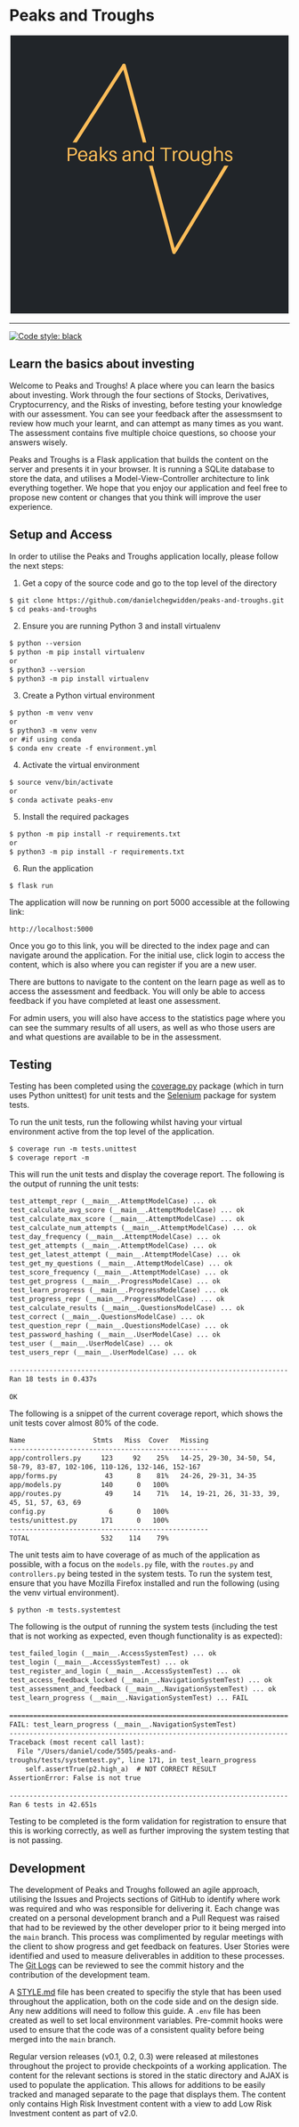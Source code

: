 # Peaks and Troughs

<p align="center">
    <img src="./app/static/images/logo.png" alt="Logo"/>
</p>
<hr>

[![Code style: black](https://img.shields.io/badge/code%20style-black-000000.svg)](https://github.com/psf/black)
<!-- ![last commit](https://img.shields.io/github/last-commit/danielchegwidden/peaks-and-troughs/main?style=plastic) -->
<!-- ![repo size](https://img.shields.io/github/repo-size/danielchegwidden/peaks-and-troughs?style=plastic) -->

## Learn the basics about investing
Welcome to Peaks and Troughs! A place where you can learn the basics about investing. Work through the four sections of Stocks, Derivatives, Cryptocurrency, and the Risks of investing, before testing your knowledge with our assessment. You can see your feedback after the assessmsent to review how much your learnt, and can attempt as many times as you want. The assessment contains five multiple choice questions, so choose your answers wisely.

Peaks and Troughs is a Flask application that builds the content on the server and presents it in your browser. It is running a SQLite database to store the data, and utilises a Model-View-Controller architecture to link everything together. We hope that you enjoy our application and feel free to propose new content or changes that you think will improve the user experience.

## Setup and Access
In order to utilise the Peaks and Troughs application locally, please follow the next steps:

1. Get a copy of the source code and go to the top level of the directory
```
$ git clone https://github.com/danielchegwidden/peaks-and-troughs.git
$ cd peaks-and-troughs
```
2. Ensure you are running Python 3 and install virtualenv
```
$ python --version
$ python -m pip install virtualenv
or
$ python3 --version
$ python3 -m pip install virtualenv
```
3. Create a Python virtual environment
```
$ python -m venv venv
or
$ python3 -m venv venv
or #if using conda
$ conda env create -f environment.yml
```
4. Activate the virtual environment
```
$ source venv/bin/activate
or
$ conda activate peaks-env
```
5. Install the required packages
```
$ python -m pip install -r requirements.txt
or
$ python3 -m pip install -r requirements.txt
```
6. Run the application
```
$ flask run
```
The application will now be running on port 5000 accessible at the following link:
```
http://localhost:5000
```
Once you go to this link, you will be directed to the index page and can navigate around the application. For the initial use, click login to access the content, which is also where you can register if you are a new user.

There are buttons to navigate to the content on the learn page as well as to access the assessment and feedback. You will only be able to access feedback if you have completed at least one assessment.

For admin users, you will also have access to the statistics page where you can see the summary results of all users, as well as who those users are and what questions are available to be in the assessment.

## Testing
Testing has been completed using the [coverage.py](https://coverage.readthedocs.io/en/coverage-5.5/) package (which in turn uses Python unittest) for unit tests and the [Selenium](https://www.selenium.dev) package for system tests.

To run the unit tests, run the following whilst having your virtual environment active from the top level of the application.
```
$ coverage run -m tests.unittest
$ coverage report -m
```
This will run the unit tests and display the coverage report. The following is the output of running the unit tests:
```
test_attempt_repr (__main__.AttemptModelCase) ... ok
test_calculate_avg_score (__main__.AttemptModelCase) ... ok
test_calculate_max_score (__main__.AttemptModelCase) ... ok
test_calculate_num_attempts (__main__.AttemptModelCase) ... ok
test_day_frequency (__main__.AttemptModelCase) ... ok
test_get_attempts (__main__.AttemptModelCase) ... ok
test_get_latest_attempt (__main__.AttemptModelCase) ... ok
test_get_my_questions (__main__.AttemptModelCase) ... ok
test_score_frequency (__main__.AttemptModelCase) ... ok
test_get_progress (__main__.ProgressModelCase) ... ok
test_learn_progress (__main__.ProgressModelCase) ... ok
test_progress_repr (__main__.ProgressModelCase) ... ok
test_calculate_results (__main__.QuestionsModelCase) ... ok
test_correct (__main__.QuestionsModelCase) ... ok
test_question_repr (__main__.QuestionsModelCase) ... ok
test_password_hashing (__main__.UserModelCase) ... ok
test_user (__main__.UserModelCase) ... ok
test_users_repr (__main__.UserModelCase) ... ok

----------------------------------------------------------------------
Ran 18 tests in 0.437s

OK
```
The following is a snippet of the current coverage report, which shows the unit tests cover almost 80% of the code.
```
Name                 Stmts   Miss  Cover   Missing
--------------------------------------------------
app/controllers.py     123     92    25%   14-25, 29-30, 34-50, 54, 58-79, 83-87, 102-106, 110-126, 132-146, 152-167
app/forms.py            43      8    81%   24-26, 29-31, 34-35
app/models.py          140      0   100%
app/routes.py           49     14    71%   14, 19-21, 26, 31-33, 39, 45, 51, 57, 63, 69
config.py                6      0   100%
tests/unittest.py      171      0   100%
--------------------------------------------------
TOTAL                  532    114    79%
```
The unit tests aim to have coverage of as much of the application as possible, with a focus on the ```models.py``` file, with the ```routes.py``` and ```controllers.py``` being tested in the system tests. To run the system test, ensure that you have Mozilla Firefox installed and run the following (using the venv virtual environment).
```
$ python -m tests.systemtest
```
The following is  the output of running the system tests (including the test that is not working as expected, even though functionality is as expected):
```
test_failed_login (__main__.AccessSystemTest) ... ok
test_login (__main__.AccessSystemTest) ... ok
test_register_and_login (__main__.AccessSystemTest) ... ok
test_access_feedback_locked (__main__.NavigationSystemTest) ... ok
test_assessment_and_feedback (__main__.NavigationSystemTest) ... ok
test_learn_progress (__main__.NavigationSystemTest) ... FAIL

======================================================================
FAIL: test_learn_progress (__main__.NavigationSystemTest)
----------------------------------------------------------------------
Traceback (most recent call last):
  File "/Users/daniel/code/5505/peaks-and-troughs/tests/systemtest.py", line 171, in test_learn_progress
    self.assertTrue(p2.high_a)  # NOT CORRECT RESULT
AssertionError: False is not true

----------------------------------------------------------------------
Ran 6 tests in 42.651s
```
Testing to be completed is the form validation for registration to ensure that this is working correctly, as well as further improving the system testing that is not passing.

## Development
The development of Peaks and Troughs followed an agile approach, utilising the Issues and Projects sections of GitHub to identify where work was required and who was responsible for delivering it. Each change was created on a personal development branch and a Pull Request was raised that had to be reviewed by the other developer prior to it being merged into the ```main``` branch. This process was complimented by regular meetings with the client to show progress and get feedback on features. User Stories were identified and used to measure deliverables in addition to these processes. The [Git Logs](logs.txt) can be reviewed to see the commit history and the contribution of the development team.

A [STYLE.md](STYLE.md) file has been created to specifiy the style that has been used throughout the application, both on the code side and on the design side. Any new additions will need to follow this guide. A ```.env``` file has been created as well to set local environment variables. Pre-commit hooks were used to ensure that the code was of a consistent quality before being merged into the ```main``` branch.

Regular version releases (v0.1, 0.2, 0.3) were released at milestones throughout the project to provide checkpoints of a working application. The content for the relevant sections is stored in the static directory and AJAX is used to populate the application. This allows for additions to be easily tracked and managed separate to the page that displays them. The content only contains High Risk Investment content with a view to add Low Risk Investment content as part of v2.0.
